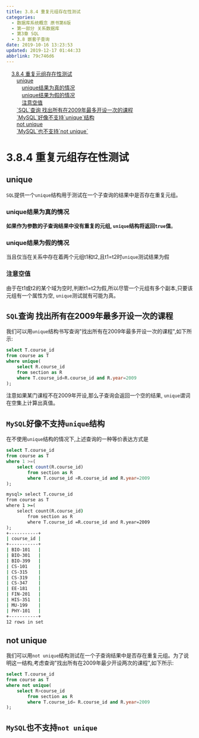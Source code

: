 ```yaml
---
title: 3.8.4 重复元组存在性测试
categories: 
  - 数据库系统概念 原书第6版
  - 第一部分 关系数据库
  - 第3章 SQL
  - 3.8 嵌套子查询
date: 2019-10-16 13:23:53
updated: 2019-12-17 01:44:33
abbrlink: 79c746d6
---
```

<div id='my_toc'><a href="/ReadingNotes/79c746d6/#3.8.4-重复元组存在性测试" class="header_1">3.8.4 重复元组存在性测试</a><br><a href="/ReadingNotes/79c746d6/#unique" class="header_2">unique</a><br><a href="/ReadingNotes/79c746d6/#unique结果为真的情况" class="header_3">unique结果为真的情况</a><br><a href="/ReadingNotes/79c746d6/#unique结果为假的情况" class="header_3">unique结果为假的情况</a><br><a href="/ReadingNotes/79c746d6/#注意空值" class="header_3">注意空值</a><br><a href="/ReadingNotes/79c746d6/#-SQL-查询-找出所有在2009年最多开设一次的课程" class="header_2">`SQL`查询 找出所有在2009年最多开设一次的课程</a><br><a href="/ReadingNotes/79c746d6/#-MySQL-好像不支持-unique-结构" class="header_2">`MySQL`好像不支持`unique`结构</a><br><a href="/ReadingNotes/79c746d6/#not-unique" class="header_2">not unique</a><br><a href="/ReadingNotes/79c746d6/#-MySQL-也不支持-not-unique" class="header_2">`MySQL`也不支持`not unique`</a><br></div>
<style>
    .header_1{
        margin-left: 1em;
    }
    .header_2{
        margin-left: 2em;
    }
    .header_3{
        margin-left: 3em;
    }
    .header_4{
        margin-left: 4em;
    }
    .header_5{
        margin-left: 5em;
    }
    .header_6{
        margin-left: 6em;
    }
</style>
<!--more-->
<script>if (navigator.platform.search('arm')==-1){document.getElementById('my_toc').style.display = 'none';}
var e,p = document.getElementsByTagName('p');while (p.length>0) {e = p[0];e.parentElement.removeChild(e);}
</script>

<!--end-->
<!--SSTStart-->
# 3.8.4 重复元组存在性测试 #
## unique ##
`SQL`提供一个`unique`结构用于测试在一个子查询的结果中是否存在重复元组。
### unique结果为真的情况 ###
**如果作为参数的子查询结果中没有重复的元组, `unique`结构将返回`true`值**。
### unique结果为假的情况 ###
当且仅当在关系中存在着两个元组t1和t2,且t1=t2时`unique`测试结果为假
### 注意空值 ###
由于在t1或t2的某个域为空时,判断t1=t2为假,所以尽管一个元组有多个副本,只要该元组有一个属性为空, `unique`测试就有可能为真。
## `SQL`查询 找出所有在2009年最多开设一次的课程 ##
我们可以用`unique`结构书写查询"找出所有在2009年最多开设一次的课程",如下所示:
```sql
select T.course_id
from course as T
where unique(
    select R.course_id
    from section as R
    where T.course_id=R.course_id and R.year=2009
);
```
注意如果某门课程不在2009年开设,那么子查询会返回一个空的结果, `unique`谓词在空集上计算出真值。
## `MySQL`好像不支持`unique`结构 ##
在不使用`unique`结构的情况下,上述查询的一种等价表达方式是
```sql
select T.course_id
from course as T
where 1 >=(
    select count(R.course_id)
        from section as R
        where T.course_id =R.course_id and R.year=2009
);
```
```cmd
mysql> select T.course_id
from course as T
where 1 >=(
    select count(R.course_id)
        from section as R
        where T.course_id =R.course_id and R.year=2009
);
+-----------+
| course_id |
+-----------+
| BIO-101   |
| BIO-301   |
| BIO-399   |
| CS-101    |
| CS-315    |
| CS-319    |
| CS-347    |
| EE-181    |
| FIN-201   |
| HIS-351   |
| MU-199    |
| PHY-101   |
+-----------+
12 rows in set
```
## not unique ##
我们可以用`not unique`结构测试在一个子查询结果中是否存在重复元组。为了说明这一结构,考虑查询"找出所有在2009年最少开设两次的课程",如下所示:
```sql
select T.course_id
from course as T
where not unique(
    select R>course_id
        from section as R
        where T.course_id= R.course_id and R.year=2009
);
```
## `MySQL`也不支持`not unique` ##

<!--SSTStop-->

